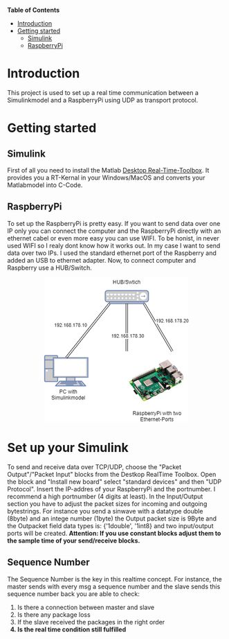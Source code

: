 <!-- START doctoc generated TOC please keep comment here to allow auto update -->
<!-- DON'T EDIT THIS SECTION, INSTEAD RE-RUN doctoc TO UPDATE -->
**Table of Contents**

- [Introduction](#introduction)
- [Getting started](#getting-started)
  - [Simulink](#simulink)
  - [RaspberryPi](#raspberrypi)

<!-- END doctoc generated TOC please keep comment here to allow auto update -->

# Introduction
This project is used to set up a real time communication between a Simulinkmodel and a RaspberryPi using UDP as transport protocol.

# Getting started
## Simulink
First of all you need to install the Matlab [Desktop Real-Time-Toolbox](https://mathworks.com/products/simulink-desktop-real-time.html). It provides you a RT-Kernal in your Windows/MacOS and converts your Matlabmodel into C-Code.

## RaspberryPi
To set up the RaspberryPi is pretty easy. If you want to send data over one IP only you can connect the computer and the RaspberryPi directly with an ethernet cabel or even more easy you can use WIFI. To be honist, in never used WIFI so I realy dont know how it works out. In my case I want to send data over two IPs. I used the standard ethernet port of the Raspberry and added an USB to ethernet adapter. Now, to connect computer and Raspberry use a HUB/Switch.

<p align="center">
  <a href="https://blackforestformula.hs-offenburg.de/">
    <img alt="Network" title="Network" src="https://github.com/RitterD/RealTime-UDP-Communication-with-Simulink-and-Python/blob/main/img/Network.png">
  </a>
</p>

# Set up your Simulink
To send and receive data over TCP/UDP, choose the "Packet Output"/"Packet Input" blocks from the Destkop RealTime Toolbox. Open the block and "Install new board" select "standard devices" and then "UDP Protocol". Insert the IP-addres of your RaspberryPi and the portnumber. I recommend a high portnumber (4 digits at least).
In the Input/Output section you have to adjust the packet sizes for incoming and outgoing bytestrings. For instance you send a sinwave with a datatype double (8byte) and an intege number (1byte) the Output packet size is 9Byte and the Outpacket field data types is: {'1double', '1int8} and two input/output ports will be created. 
<b>Attention: If you use constant blocks adjust them to the sample time of your send/receive blocks.</b>

## Sequence Number
The Sequence Number is the key in this realtime concept. For instance, the master sends with every msg a sequence number and the slave sends this sequence number back you are able to check: 
<ol>
  <li>Is there a connection between master and slave</li>
  <li>Is there any package loss</li>
  <li>If the slave received the packages in the right order</li>
  <b><li>Is the real time condition still fulfilled</li></b>
</ol>
